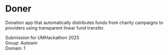 # Doner
Donation app that automatically distributes funds from charity campaigns to providers using transparent linear fund transfer.

Submission for UMHackathon 2025\
Group: Autowin\
Domain: 1
